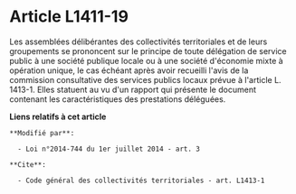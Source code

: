 # Article L1411-19

Les assemblées délibérantes des collectivités territoriales et de leurs groupements se prononcent sur le principe de toute
délégation de service public à une société publique locale ou à une société d'économie mixte à opération unique, le cas
échéant après avoir recueilli l'avis de la commission consultative des services publics locaux prévue à l'article L. 1413-1.
Elles statuent au vu d'un rapport qui présente le document contenant les caractéristiques des prestations déléguées.

**Liens relatifs à cet article**

	**Modifié par**:

	  - Loi n°2014-744 du 1er juillet 2014 - art. 3

	**Cite**:

	  - Code général des collectivités territoriales - art. L1413-1

